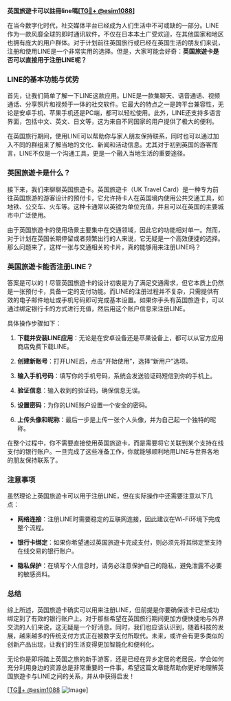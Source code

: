 **英国旅遊卡可以註冊line嗎[[TG💪+ @esim1088](https://t.me/s/esim1088)]**

在当今数字化时代，社交媒体平台已经成为人们生活中不可或缺的一部分。LINE作为一款风靡全球的即时通讯软件，不仅在日本本土广受欢迎，在其他国家和地区也拥有庞大的用户群体。对于计划前往英国旅行或已经在英国生活的朋友们来说，注册和使用LINE是一个非常实用的选择。但是，大家可能会好奇：**英国旅遊卡是否可以直接用于注册LINE呢？**

### LINE的基本功能与优势

首先，让我们简单了解一下LINE这款应用。LINE是一款集聊天、语音通话、视频通话、分享照片和视频于一体的社交软件。它最大的特点之一是跨平台兼容性，无论是安卓手机、苹果手机还是PC端，都可以轻松使用。此外，LINE还支持多语言界面，包括中文、英文、日文等，这为来自不同国家的用户提供了极大的便利。

在英国旅行期间，使用LINE可以帮助你与家人朋友保持联系，同时也可以通过加入不同的群组来了解当地的文化、新闻和活动信息。尤其对于初到英国的游客而言，LINE不仅是一个沟通工具，更是一个融入当地生活的重要途径。

### 英国旅遊卡是什么？

接下来，我们来聊聊英国旅遊卡。英国旅遊卡（UK Travel Card）是一种专为前往英国旅游的游客设计的预付卡，它允许持卡人在英国境内使用公共交通工具，如地铁、公交车、火车等。这种卡通常以英镑为单位充值，并且可以在英国的主要城市中广泛使用。

由于英国旅遊卡的使用场景主要集中在交通领域，因此它的功能相对单一。然而，对于计划在英国长期停留或者频繁出行的人来说，它无疑是一个高效便捷的选择。那么问题来了，这样一张与交通相关的卡片，真的能够用来注册LINE吗？

### 英国旅遊卡能否注册LINE？

答案是可以的！尽管英国旅遊卡的设计初衷是为了满足交通需求，但它本质上仍然是一张预付卡，具备一定的支付功能。而LINE的注册过程并不复杂，只需提供有效的电子邮件地址或手机号码即可完成基本设置。如果你手头有英国旅遊卡，可以通过绑定银行卡的方式进行充值，然后用这个账户信息来注册LINE。

具体操作步骤如下：

1. **下载并安装LINE应用**：无论是在安卓设备还是苹果设备上，都可以从官方应用商店免费下载LINE。
   
2. **创建新账号**：打开LINE后，点击“开始使用”，选择“新用户”选项。

3. **输入手机号码**：填写你的手机号码，系统会发送验证码短信到你的手机上。

4. **验证信息**：输入收到的验证码，确保信息无误。

5. **设置密码**：为你的LINE账户设置一个安全的密码。

6. **上传头像和昵称**：最后一步是上传一张个人头像，并为自己起一个独特的昵称。

在整个过程中，你不需要直接使用英国旅遊卡，而是需要将它关联到某个支持在线支付的银行账户。一旦完成了这些准备工作，你就能够顺利地用LINE与世界各地的朋友保持联系了。

### 注意事项

虽然理论上英国旅遊卡可以用于注册LINE，但在实际操作中还需要注意以下几点：

- **网络连接**：注册LINE时需要稳定的互联网连接，因此建议在Wi-Fi环境下完成整个流程。
  
- **银行卡绑定**：如果你希望通过英国旅遊卡完成支付，则必须先将其绑定至支持在线交易的银行账户。

- **隐私保护**：在填写个人信息时，请务必注意保护自己的隐私，避免泄露不必要的敏感资料。

### 总结

综上所述，英国旅遊卡确实可以用来注册LINE，但前提是你要确保该卡已经成功绑定到了有效的银行账户上。对于那些希望在英国旅行期间更加方便快捷地与外界交流的人们来说，这无疑是一个好消息。同时，我们也应该认识到，随着科技的发展，越来越多的传统支付方式正在被数字支付所取代。未来，或许会有更多类似的创新产品出现，让我们的生活变得更加智能化和便利化。

无论你是即将踏上英国之旅的新手游客，还是已经在异乡定居的老居民，学会如何充分利用身边的资源总是非常重要的一件事。希望这篇文章能帮助你更好地理解英国旅遊卡与LINE之间的关系，并从中获得启发！

[[TG💪+ @esim1088](https://t.me/s/esim1088) ![Image](https://i.postimg.cc/4NQfJmqS/Snipaste-2025-05-13-00-14-12.png)]